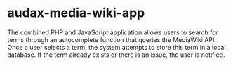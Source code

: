 # audax-media-wiki-app
 The combined PHP and JavaScript application allows users to search for terms through an autocomplete function that queries the MediaWiki API. Once a user selects a term, the system attempts to store this term in a local database. If the term already exists or there is an issue, the user is notified.
